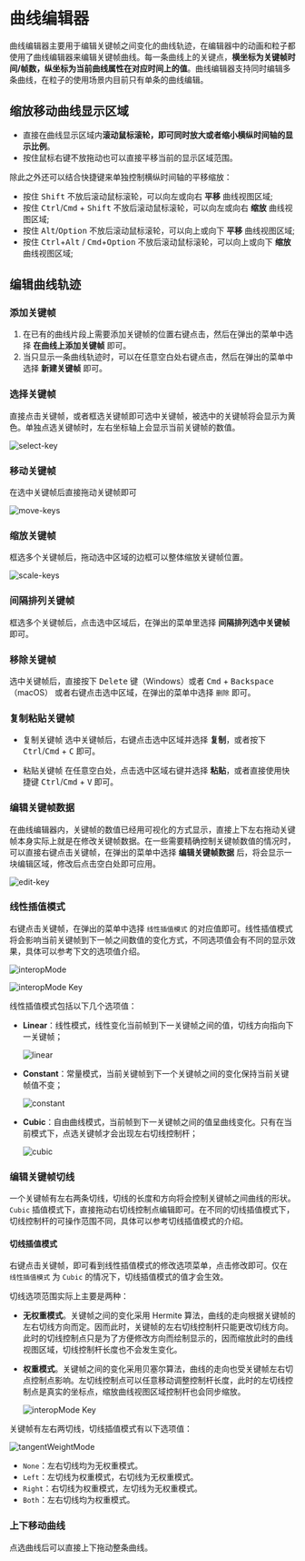 # 曲线编辑器

曲线编辑器主要用于编辑关键帧之间变化的曲线轨迹，在编辑器中的动画和粒子都使用了曲线编辑器来编辑关键帧曲线。每一条曲线上的关键点，**横坐标为关键帧时间/帧数，纵坐标为当前曲线属性在对应时间上的值**。曲线编辑器支持同时编辑多条曲线，在粒子的使用场景内目前只有单条的曲线编辑。

## 缩放移动曲线显示区域

- 直接在曲线显示区域内**滚动鼠标滚轮，即可同时放大或者缩小横纵时间轴的显示比例**。
- 按住鼠标右键不放拖动也可以直接平移当前的显示区域范围。

除此之外还可以结合快捷键来单独控制横纵时间轴的平移缩放：

- 按住 <kbd>Shift</kbd> 不放后滚动鼠标滚轮，可以向左或向右 **平移** 曲线视图区域;
- 按住 <kbd>Ctrl</kbd>/<kbd>Cmd</kbd> + <kbd>Shift</kbd> 不放后滚动鼠标滚轮，可以向左或向右 **缩放** 曲线视图区域;
- 按住 <kbd>Alt</kbd>/<kbd>Option</kbd> 不放后滚动鼠标滚轮，可以向上或向下 **平移** 曲线视图区域;
- 按住 <kbd>Ctrl</kbd>+<kbd>Alt</kbd> / <kbd>Cmd</kbd>+<kbd>Option</kbd> 不放后滚动鼠标滚轮，可以向上或向下 **缩放** 曲线视图区域;

## 编辑曲线轨迹

### 添加关键帧

1. 在已有的曲线片段上需要添加关键帧的位置右键点击，然后在弹出的菜单中选择 **在曲线上添加关键帧** 即可。
2. 当只显示一条曲线轨迹时，可以在任意空白处右键点击，然后在弹出的菜单中选择 **新建关键帧** 即可。

### 选择关键帧

直接点击关键帧，或者框选关键帧即可选中关键帧，被选中的关键帧将会显示为黄色。单独点选关键帧时，左右坐标轴上会显示当前关键帧的数值。

![select-key](animation-curve/select-key.gif)

### 移动关键帧

在选中关键帧后直接拖动关键帧即可

![move-keys](animation-curve/move-keys.gif)

### 缩放关键帧

框选多个关键帧后，拖动选中区域的边框可以整体缩放关键帧位置。

![scale-keys](animation-curve/scale-keys.gif)

### 间隔排列关键帧

框选多个关键帧后，点击选中区域后，在弹出的菜单里选择 **间隔排列选中关键帧** 即可。

### 移除关键帧

选中关键帧后，直接按下 <kbd>Delete</kbd> 键（Windows）或者 <kbd>Cmd</kbd> + <kbd>Backspace</kbd>（macOS） 或者右键点击选中区域，在弹出的菜单中选择 `删除` 即可。

### 复制粘贴关键帧

- 复制关键帧
选中关键帧后，右键点击选中区域并选择 **复制**，或者按下 <kbd>Ctrl</kbd>/<kbd>Cmd</kbd> + <kbd>C</kbd> 即可。

- 粘贴关键帧
在任意空白处，点击选中区域右键并选择 **粘贴**，或者直接使用快捷键 <kbd>Ctrl</kbd>/<kbd>Cmd</kbd> + <kbd>V</kbd> 即可。

### 编辑关键帧数据

在曲线编辑器内，关键帧的数值已经用可视化的方式显示，直接上下左右拖动关键帧本身实际上就是在修改关键帧数据。在一些需要精确控制关键帧数值的情况时，可以直接右键点击关键帧，在弹出的菜单中选择 **编辑关键帧数据** 后，将会显示一块编辑区域，修改后点击空白处即可应用。

![edit-key](animation-curve/edit-key.png)

### 线性插值模式

右键点击关键帧，在弹出的菜单中选择 `线性插值模式` 的对应值即可。线性插值模式将会影响当前关键帧到下一帧之间数值的变化方式，不同选项值会有不同的显示效果，具体可以参考下文的选项值介绍。

![interopMode](./animation-curve/interopMode.png)

![interopMode Key](./animation-curve/interopMode-key.gif)

线性插值模式包括以下几个选项值：

- **Linear**：线性模式，线性变化当前帧到下一关键帧之间的值，切线方向指向下一关键帧；

    ![linear](animation-curve/linear.png)

- **Constant**：常量模式，当前关键帧到下一个关键帧之间的变化保持当前关键帧值不变；

    ![constant](animation-curve/constant.png)

- **Cubic**：自由曲线模式，当前帧到下一关键帧之间的值呈曲线变化。只有在当前模式下，点选关键帧才会出现左右切线控制杆；

    ![cubic](animation-curve/cubic.png)

### 编辑关键帧切线

一个关键帧有左右两条切线，切线的长度和方向将会控制关键帧之间曲线的形状。`Cubic` 插值模式下，直接拖动右切线控制点编辑即可。在不同的切线插值模式下，切线控制杆的可操作范围不同，具体可以参考切线插值模式的介绍。

#### 切线插值模式

右键点击关键帧，即可看到线性插值模式的修改选项菜单，点击修改即可。仅在 `线性插值模式` 为 `Cubic` 的情况下，切线插值模式的值才会生效。

切线选项范围实际上主要是两种：

- **无权重模式**。关键帧之间的变化采用 Hermite 算法，曲线的走向根据关键帧的左右切线方向而定。因而此时，关键帧的左右切线控制杆只能更改切线方向。此时的切线控制点只是为了方便修改方向而绘制显示的，因而缩放此时的曲线视图区域，切线控制杆长度也不会发生变化。

- **权重模式**。关键帧之间的变化采用贝塞尔算法，曲线的走向也受关键帧左右切点控制点影响。左切线控制点可以任意移动调整控制杆长度，此时的左切线控制点是真实的坐标点，缩放曲线视图区域控制杆也会同步缩放。

    ![interopMode Key](./animation-curve/tangentWeightMode-key.gif)

关键帧有左右两切线，切线插值模式有以下选项值：

![tangentWeightMode](./animation-curve/tangentWeightMode.png)

- `None`：左右切线均为无权重模式。
- `Left`：左切线为权重模式，右切线为无权重模式。
- `Right`：右切线为权重模式，左切线为无权重模式。
- `Both`：左右切线均为权重模式。

### 上下移动曲线

点选曲线后可以直接上下拖动整条曲线。
